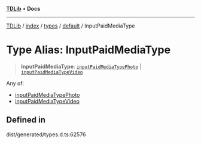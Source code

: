 [**TDLib**](../../../../../../README.md) • **Docs**

***

[TDLib](../../../../../../modules.md) / [index](../../../../../README.md) / [types](../../../README.md) / [default](../README.md) / InputPaidMediaType

# Type Alias: InputPaidMediaType

> **InputPaidMediaType**: [`inputPaidMediaTypePhoto`](inputPaidMediaTypePhoto.md) \| [`inputPaidMediaTypeVideo`](inputPaidMediaTypeVideo.md)

Any of:
- [inputPaidMediaTypePhoto](inputPaidMediaTypePhoto.md)
- [inputPaidMediaTypeVideo](inputPaidMediaTypeVideo.md)

## Defined in

dist/generated/types.d.ts:62576
